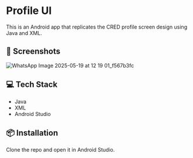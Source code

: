 # Profile UI

This is an Android app that replicates the CRED profile screen design using Java and XML.

## 📸 Screenshots

![WhatsApp Image 2025-05-19 at 12 19 01_f567b3fc](https://github.com/user-attachments/assets/e57a6063-f6dc-4b46-bb10-c48d1b62ae99)

## 💻 Tech Stack
- Java
- XML
- Android Studio

## 📦 Installation
Clone the repo and open it in Android Studio.


